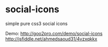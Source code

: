 social-icons
============

simple pure css3 social icons

Demo:
http://goo2pro.com/demo/social-icons
http://jsfiddle.net/ahmedsaoud31/4vzxqkkx
